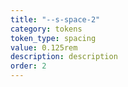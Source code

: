 ```yaml
---
title: "--s-space-2"
category: tokens
token_type: spacing
value: 0.125rem
description: description
order: 2
---
```

